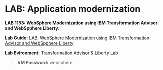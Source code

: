 # LAB: Application modernization


**LAB 1153: WebSphere Modernization using IBM Transformation Advisor and WebSpphere Liberty:**

  **Lab Guide:** [LAB: WebSphere Modernization using IBM Transformation Advisor and WebSpphere Liberty](https://github.com/IBMTechSales/klp-think2022-labs/tree/master/1153-Evaluate-App-TransformationAdvisor)

  **Lab Evironment:**  [Transformation Advisor & Liberty Lab](https://techzone.ibm.com/my/workshops/student/6328b5ef2a60c100188aba9b)
    
  > **VM Password:** websphere
